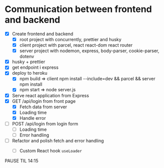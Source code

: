 # Communication between frontend and backend

* [x] Create frontend and backend
  * [x] root project with concurrently, prettier and husky
  * [x] client project with parcel, react react-dom react router
  * [x] server project with nodemon, express, body-parser, cookie-parser, dotenv
* [x] husky + prettier
* [x] get endpoint i express
* [x] deploy to heroku
    * [x] npm build => client npm install --include=dev && parcel && server npm install  
    * [x] npm start => node server.js
* [x] Serve react application from Express
* [x] GET /api/login from front page
  * [x] Fetch data from server
  * [x] Loading time
  * [x] Handle error
* [ ] POST /api/login from login form
  * [ ] Loading time
  * [ ] Error handling
* [ ] Refactor and polish fetch and error handling
  * [ ] Custom React hook `useLoader`


PAUSE TIL 14:15


















